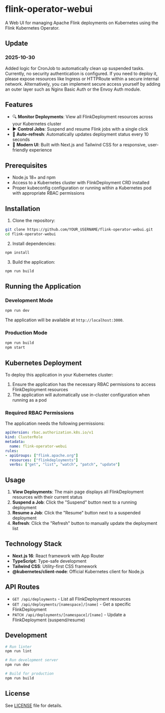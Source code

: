 # flink-operator-webui

A Web UI for managing Apache Flink deployments on Kubernetes using the Flink Kubernetes Operator.

## Update
### 2025-10-30
Added logic for CronJob to automatically clean up suspended tasks.
Currently, no security authentication is configured.
If you need to deploy it, please expose resources like Ingress or HTTPRoute within a secure internal network. Alternatively, you can implement secure access yourself by adding an outer layer such as Nginx Basic Auth or the Envoy Auth module.

## Features

- 🔍 **Monitor Deployments**: View all FlinkDeployment resources across your Kubernetes cluster
- ▶️ **Control Jobs**: Suspend and resume Flink jobs with a single click
- 🔄 **Auto-refresh**: Automatically updates deployment status every 10 seconds
- 🎨 **Modern UI**: Built with Next.js and Tailwind CSS for a responsive, user-friendly experience

## Prerequisites

- Node.js 18+ and npm
- Access to a Kubernetes cluster with FlinkDeployment CRD installed
- Proper kubeconfig configuration or running within a Kubernetes pod with appropriate RBAC permissions

## Installation

1. Clone the repository:
```bash
git clone https://github.com/YOUR_USERNAME/flink-operator-webui.git
cd flink-operator-webui
```

2. Install dependencies:
```bash
npm install
```

3. Build the application:
```bash
npm run build
```

## Running the Application

### Development Mode

```bash
npm run dev
```

The application will be available at `http://localhost:3000`.

### Production Mode

```bash
npm run build
npm start
```

## Kubernetes Deployment

To deploy this application in your Kubernetes cluster:

1. Ensure the application has the necessary RBAC permissions to access FlinkDeployment resources
2. The application will automatically use in-cluster configuration when running as a pod

### Required RBAC Permissions

The application needs the following permissions:

```yaml
apiVersion: rbac.authorization.k8s.io/v1
kind: ClusterRole
metadata:
  name: flink-operator-webui
rules:
- apiGroups: ["flink.apache.org"]
  resources: ["flinkdeployments"]
  verbs: ["get", "list", "watch", "patch", "update"]
```

## Usage

1. **View Deployments**: The main page displays all FlinkDeployment resources with their current status
2. **Suspend a Job**: Click the "Suspend" button next to a running deployment
3. **Resume a Job**: Click the "Resume" button next to a suspended deployment
4. **Refresh**: Click the "Refresh" button to manually update the deployment list

## Technology Stack

- **Next.js 16**: React framework with App Router
- **TypeScript**: Type-safe development
- **Tailwind CSS**: Utility-first CSS framework
- **@kubernetes/client-node**: Official Kubernetes client for Node.js

## API Routes

- `GET /api/deployments` - List all FlinkDeployment resources
- `GET /api/deployments/[namespace]/[name]` - Get a specific FlinkDeployment
- `PATCH /api/deployments/[namespace]/[name]` - Update a FlinkDeployment (suspend/resume)

## Development

```bash
# Run linter
npm run lint

# Run development server
npm run dev

# Build for production
npm run build
```

## License

See [LICENSE](LICENSE) file for details.
